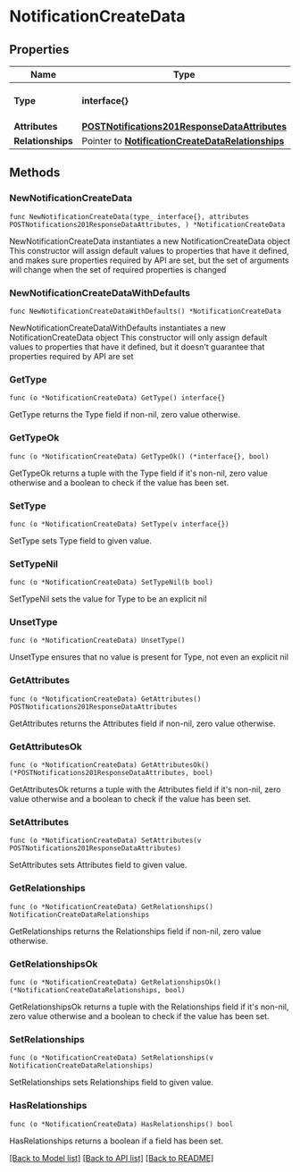 # NotificationCreateData

## Properties

Name | Type | Description | Notes
------------ | ------------- | ------------- | -------------
**Type** | **interface{}** | The resource&#39;s type | 
**Attributes** | [**POSTNotifications201ResponseDataAttributes**](POSTNotifications201ResponseDataAttributes.md) |  | 
**Relationships** | Pointer to [**NotificationCreateDataRelationships**](NotificationCreateDataRelationships.md) |  | [optional] 

## Methods

### NewNotificationCreateData

`func NewNotificationCreateData(type_ interface{}, attributes POSTNotifications201ResponseDataAttributes, ) *NotificationCreateData`

NewNotificationCreateData instantiates a new NotificationCreateData object
This constructor will assign default values to properties that have it defined,
and makes sure properties required by API are set, but the set of arguments
will change when the set of required properties is changed

### NewNotificationCreateDataWithDefaults

`func NewNotificationCreateDataWithDefaults() *NotificationCreateData`

NewNotificationCreateDataWithDefaults instantiates a new NotificationCreateData object
This constructor will only assign default values to properties that have it defined,
but it doesn't guarantee that properties required by API are set

### GetType

`func (o *NotificationCreateData) GetType() interface{}`

GetType returns the Type field if non-nil, zero value otherwise.

### GetTypeOk

`func (o *NotificationCreateData) GetTypeOk() (*interface{}, bool)`

GetTypeOk returns a tuple with the Type field if it's non-nil, zero value otherwise
and a boolean to check if the value has been set.

### SetType

`func (o *NotificationCreateData) SetType(v interface{})`

SetType sets Type field to given value.


### SetTypeNil

`func (o *NotificationCreateData) SetTypeNil(b bool)`

 SetTypeNil sets the value for Type to be an explicit nil

### UnsetType
`func (o *NotificationCreateData) UnsetType()`

UnsetType ensures that no value is present for Type, not even an explicit nil
### GetAttributes

`func (o *NotificationCreateData) GetAttributes() POSTNotifications201ResponseDataAttributes`

GetAttributes returns the Attributes field if non-nil, zero value otherwise.

### GetAttributesOk

`func (o *NotificationCreateData) GetAttributesOk() (*POSTNotifications201ResponseDataAttributes, bool)`

GetAttributesOk returns a tuple with the Attributes field if it's non-nil, zero value otherwise
and a boolean to check if the value has been set.

### SetAttributes

`func (o *NotificationCreateData) SetAttributes(v POSTNotifications201ResponseDataAttributes)`

SetAttributes sets Attributes field to given value.


### GetRelationships

`func (o *NotificationCreateData) GetRelationships() NotificationCreateDataRelationships`

GetRelationships returns the Relationships field if non-nil, zero value otherwise.

### GetRelationshipsOk

`func (o *NotificationCreateData) GetRelationshipsOk() (*NotificationCreateDataRelationships, bool)`

GetRelationshipsOk returns a tuple with the Relationships field if it's non-nil, zero value otherwise
and a boolean to check if the value has been set.

### SetRelationships

`func (o *NotificationCreateData) SetRelationships(v NotificationCreateDataRelationships)`

SetRelationships sets Relationships field to given value.

### HasRelationships

`func (o *NotificationCreateData) HasRelationships() bool`

HasRelationships returns a boolean if a field has been set.


[[Back to Model list]](../README.md#documentation-for-models) [[Back to API list]](../README.md#documentation-for-api-endpoints) [[Back to README]](../README.md)


